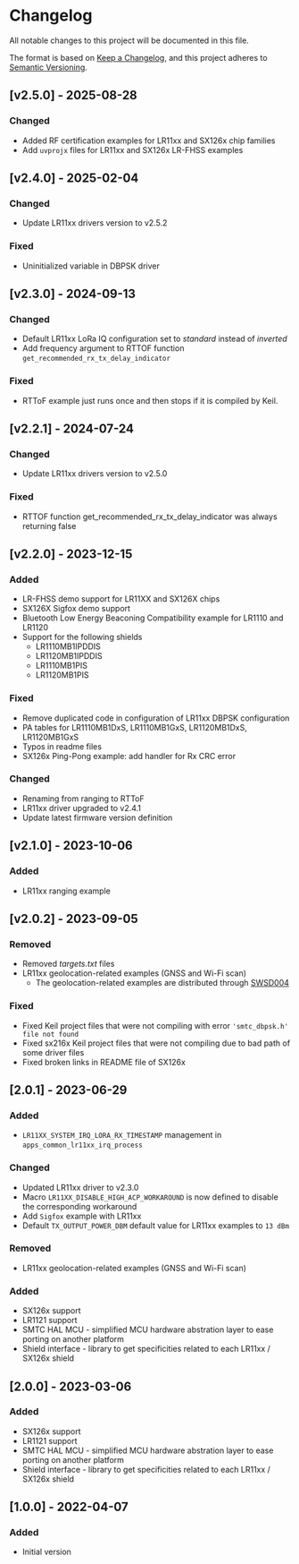 # Changelog

All notable changes to this project will be documented in this file.

The format is based on [Keep a Changelog](https://keepachangelog.com/en/1.0.0/),
and this project adheres to [Semantic Versioning](https://semver.org/spec/v2.0.0.html).

## [v2.5.0] - 2025-08-28

### Changed

- Added RF certification examples for LR11xx and SX126x chip families
- Add `uvprojx` files for LR11xx and SX126x LR-FHSS examples

## [v2.4.0] - 2025-02-04

### Changed

- Update LR11xx drivers version to v2.5.2

### Fixed

- Uninitialized variable in DBPSK driver

## [v2.3.0] - 2024-09-13

### Changed

- Default LR11xx LoRa IQ configuration set to *standard* instead of *inverted*
- Add frequency argument to RTTOF function `get_recommended_rx_tx_delay_indicator`

### Fixed

- RTToF example just runs once and then stops if it is compiled by Keil. 

## [v2.2.1] - 2024-07-24

### Changed

- Update LR11xx drivers version to v2.5.0

### Fixed

- RTTOF function get_recommended_rx_tx_delay_indicator was always returning false

## [v2.2.0] - 2023-12-15

### Added

- LR-FHSS demo support for LR11XX and SX126X chips
- SX126X Sigfox demo support
- Bluetooth Low Energy Beaconing Compatibility example for LR1110 and LR1120
- Support for the following shields
  - LR1110MB1IPDDIS
  - LR1120MB1IPDDIS
  - LR1110MB1PIS
  - LR1120MB1PIS

### Fixed

- Remove duplicated code in configuration of LR11xx DBPSK configuration
- PA tables for LR1110MB1DxS, LR1110MB1GxS, LR1120MB1DxS, LR1120MB1GxS
- Typos in readme files
- SX126x Ping-Pong example: add handler for Rx CRC error

### Changed

- Renaming from ranging to RTToF
- LR11xx driver upgraded to v2.4.1
- Update latest firmware version definition

## [v2.1.0] - 2023-10-06

### Added

- LR11xx ranging example

## [v2.0.2] - 2023-09-05

### Removed

- Removed *targets.txt* files
- LR11xx geolocation-related examples (GNSS and Wi-Fi scan)
  - The geolocation-related examples are distributed through [SWSD004](https://github.com/Lora-net/SWSD004)

### Fixed

- Fixed Keil project files that were not compiling with error `'smtc_dbpsk.h' file not found`
- Fixed sx216x Keil project files that were not compiling due to bad path of some driver files
- Fixed broken links in README file of SX126x

## [2.0.1] - 2023-06-29

### Added

- `LR11XX_SYSTEM_IRQ_LORA_RX_TIMESTAMP` management in `apps_common_lr11xx_irq_process`

### Changed

- Updated LR11xx driver to v2.3.0
- Macro `LR11XX_DISABLE_HIGH_ACP_WORKAROUND` is now defined to disable the corresponding workaround
- Add `Sigfox` example with LR11xx
- Default `TX_OUTPUT_POWER_DBM` default value for LR11xx examples to `13 dBm`

### Removed

- LR11xx geolocation-related examples (GNSS and Wi-Fi scan)

### Added

- SX126x support
- LR1121 support
- SMTC HAL MCU - simplified MCU hardware abstration layer to ease porting on another platform
- Shield interface - library to get specificities related to each LR11xx / SX126x shield

## [2.0.0] - 2023-03-06

### Added

- SX126x support
- LR1121 support
- SMTC HAL MCU - simplified MCU hardware abstration layer to ease porting on another platform
- Shield interface - library to get specificities related to each LR11xx / SX126x shield

## [1.0.0] - 2022-04-07

### Added

- Initial version
